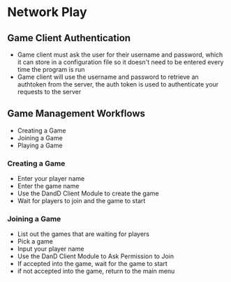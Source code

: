 # Network Play

## Game Client Authentication

- Game client must ask the user for their username and password, which it can store in a configuration file so it doesn't need to be entered every time the program is run
- Game client will use the username and password to retrieve an authtoken from the server, the auth token is used to authenticate your requests to the server

## Game Management Workflows

- Creating a Game
- Joining a Game
- Playing a Game

### Creating a Game

-   Enter your player name
-   Enter the game name
-   Use the DandD Client Module to create the game
-   Wait for players to join and the game to start

### Joining a Game
-   List out the games that are waiting for players
-   Pick a game
-   Input your player name
-   Use the DanD Client Module to Ask Permission to Join
-   If accepted into the game, wait for the game to start
-   if not accepted into the game, return to the main menu